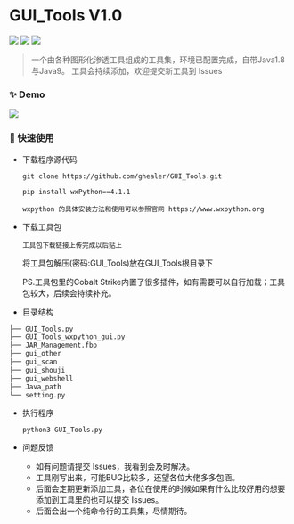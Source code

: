 # GUI_Tools V1.0

![](https://img.shields.io/github/stars/ghealer/GUI_Tools) ![](https://img.shields.io/github/forks/ghealer/GUI_Tools)  ![](https://img.shields.io/github/issues/ghealer/GUI_Tools)
> 一个由各种图形化渗透工具组成的工具集，环境已配置完成，自带Java1.8与Java9。
工具会持续添加，欢迎提交新工具到 Issues

### ✨ Demo
![](https://raw.githubusercontent.com/ghealer/GUI_Tools/main/img/demo.png)

### 🚀 快速使用
- 下载程序源代码

  `git clone https://github.com/ghealer/GUI_Tools.git`
  
  `pip install wxPython==4.1.1`
  
  `wxpython 的具体安装方法和使用可以参照官网 https://www.wxpython.org`

- 下载工具包

  `工具包下载链接上传完成以后贴上`
  
  将工具包解压(密码:GUI_Tools)放在GUI_Tools根目录下
  
  PS.工具包里的Cobalt Strike内置了很多插件，如有需要可以自行加载；工具包较大，后续会持续补充。

- 目录结构
```markdown
├── GUI_Tools.py
├── GUI_Tools_wxpython_gui.py
├── JAR_Management.fbp
├── gui_other
├── gui_scan
├── gui_shouji
├── gui_webshell
├── Java_path
└── setting.py
```

- 执行程序

	`python3 GUI_Tools.py`

- 问题反馈

	- 	如有问题请提交 Issues，我看到会及时解决。
	- 	工具刚写出来，可能BUG比较多，还望各位大佬多多包涵。
	- 	后面会定期更新添加工具，各位在使用的时候如果有什么比较好用的想要添加到工具里的也可以提交 Issues。
	- 	后面会出一个纯命令行的工具集，尽情期待。

